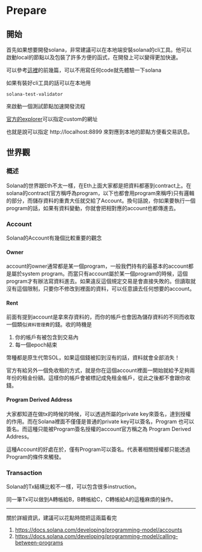 # Prepare

## 開始

首先如果想要開發solana，非常建議可以在本地端安裝solana的cli工具。他可以啟動local的節點以及包裝了許多方便的函式，在開發上可以變得更加快速。

可以參考[這裡](https://docs.solana.com/cli)的前幾篇，可以不用寫任何code就先體驗一下solana

如果有裝好cli工具的話可以在本地用


```
solana-test-validator
```

來啟動一個測試節點加速開發流程

[官方的explorer](https://explorer.solana.com/)可以指定custom的網址

也就是說可以指定 http://localhost:8899 來對應到本地的節點方便看交易訊息。


## 世界觀

### 概述

Solana的世界跟Eth不太一樣，在Eth上面大家都是把資料都塞到contract上。在solana的contract(官方稱呼為program，以下也都會用program來稱呼)只有邏輯的部分，而儲存資料的重責大任就交給了Account。換句話說，你如果要執行一個program的話，如果有資料變動，你就會把相對應的account也都傳進去。

### Account

Solana的Account有幾個比較重要的觀念

#### Owner

account的owner通常都是某一個program，一般我們持有的最基本的account都是屬於system program。而當只有account屬於某一個program的時候，這個program才有辦法寫資料進去。如果違反這個規定交易是會直接失敗的。但讀取就沒有這個限制，只要你不修改到裡面的資料，可以任意讀去任何想要的account。

#### Rent

前面有提到account是拿來存資料的，而你的帳戶也會因為儲存資料的不同而收取一個類似`資料管理費`的錢。收的時機是

1. 你的帳戶有被包含到交易內
2. 每一個epoch結束

幣種都是原生代幣SOL，如果這個錢被扣到沒有的話，資料就會全部消失！

官方有給另外一個免收租的方式，就是你在這個account裡面一開始就給予足夠兩年份的租金份額。這樣你的帳戶會被標記成免租金帳戶，從此之後都不會跟你收錢。

#### Program Derived Address

大家都知道在做tx的時候的時候，可以透過所屬的private key來簽名，達到授權的作用。而在Solana裡面不僅僅是普通的private key可以簽名，Program 也可以簽名。而這種只能被Program簽名授權的account官方稱之為 Program Derived Address。

這種Account的好處在於，僅有Program可以簽名。代表著相關授權都只能透過Program的條件來觸發。

### Transaction

Solana的Tx結構比較不一樣，可以包含很多instruction。

同一筆Tx可以做到A轉帳給B，B轉帳給C，C轉帳給A的這種麻煩的操作。

---
關於詳細資訊，建議可以花點時間把這兩篇看完

1. https://docs.solana.com/developing/programming-model/accounts
2. https://docs.solana.com/developing/programming-model/calling-between-programs

